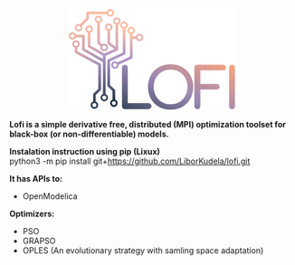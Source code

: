 
<p align="center">
  <img src="https://github.com/LiborKudela/lofi/blob/master/logo.svg?raw=True" width="300"/>
</p>

**Lofi is a simple derivative free, distributed (MPI) optimization toolset for black-box (or non-differentiable) models.**

**Instalation instruction using pip (Lixux)**  
python3 -m pip install git+https://github.com/LiborKudela/lofi.git


**It has APIs to:**
* OpenModelica

**Optimizers:**
* PSO
* GRAPSO
* OPLES (An evolutionary strategy with samling space adaptation)
